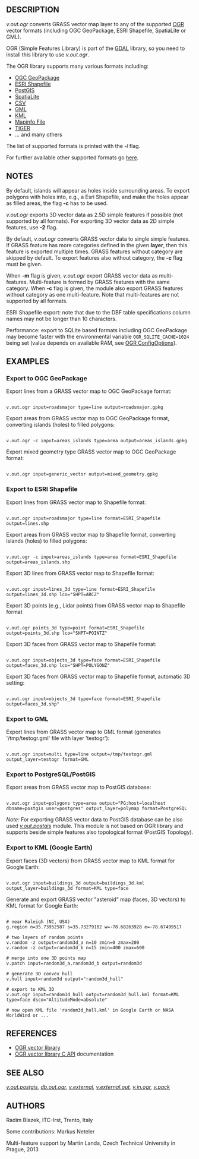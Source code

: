 
## DESCRIPTION

*v.out.ogr* converts GRASS vector map layer to any of the
supported [OGR](https://gdal.org/) vector formats
(including OGC GeoPackage, ESRI Shapefile, SpatiaLite or GML).

OGR (Simple Features Library) is part of the
[GDAL](https://gdal.org) library, so you need to
install this library to use *v.out.ogr*.

The OGR library supports many various formats including:

* [OGC GeoPackage](https://gdal.org/en/stable/drivers/vector/gpkg.html)
* [ESRI Shapefile](https://gdal.org/en/stable/drivers/vector/shapefile.html)
* [PostGIS](https://gdal.org/en/stable/drivers/vector/pg.html)
* [SpatiaLite](https://gdal.org/en/stable/drivers/vector/sqlite.html)
* [CSV](https://gdal.org/en/stable/drivers/vector/csv.html)
* [GML](https://gdal.org/en/stable/drivers/vector/gml.html)
* [KML](https://gdal.org/en/stable/drivers/vector/kml.html)
* [Mapinfo File](https://gdal.org/en/stable/drivers/vector/mitab.html)
* [TIGER](https://gdal.org/en/stable/drivers/vector/tiger.html)
* ... and many others

The list of supported formats is printed with the *-l* flag.

For further available other supported formats go
[here](https://gdal.org/en/stable/drivers/vector/).

## NOTES

By default, islands will appear as holes inside surrounding areas. To
export polygons with holes into, e.g., a Esri Shapefile, and make the
holes appear as filled areas, the flag **-c** has to be used.

*v.out.ogr* exports 3D vector data as 2.5D simple features if
possible (not supported by all formats). For exporting 3D vector data
as 2D simple features, use **-2** flag.

By default, *v.out.ogr* converts GRASS vector data to single
simple features. If GRASS feature has more categories defined in the
given **layer**, then this feature is exported multiple
times. GRASS features without category are skipped by default. To
export features also without category, the **-c** flag must be
given.

When **-m** flag is given, *v.out.ogr* export GRASS vector
data as multi-features. Multi-feature is formed by GRASS features with
the same category. When **-c** flag is given, the module also
export GRASS features without category as one multi-feature. Note that
multi-features are not supported by all formats.

ESRI Shapefile export: note that due to the DBF table specifications
column names may not be longer than 10 characters.

Performance: export to SQLite based formats including OGC GeoPackage may
become faster with the environmental variable `OGR_SQLITE_CACHE=1024`
being set (value depends on available RAM, see
[OGR ConfigOptions](https://trac.osgeo.org/gdal/wiki/ConfigOptions#OGR_SQLITE_CACHE)).

## EXAMPLES

### Export to OGC GeoPackage

Export lines from a GRASS vector map to OGC GeoPackage format:

```

v.out.ogr input=roadsmajor type=line output=roadsmajor.gpkg

```

Export areas from GRASS vector map to OGC GeoPackage format, converting
islands (holes) to filled polygons:

```

v.out.ogr -c input=areas_islands type=area output=areas_islands.gpkg

```

Export mixed geometry type GRASS vector map to OGC GeoPackage format:

```

v.out.ogr input=generic_vector output=mixed_geometry.gpkg

```

### Export to ESRI Shapefile

Export lines from GRASS vector map to Shapefile format:

```

v.out.ogr input=roadsmajor type=line format=ESRI_Shapefile output=lines.shp

```

Export areas from GRASS vector map to Shapefile format, converting
islands (holes) to filled polygons:

```

v.out.ogr -c input=areas_islands type=area format=ESRI_Shapefile output=areas_islands.shp

```

Export 3D lines from GRASS vector map to Shapefile format:

```

v.out.ogr input=lines_3d type=line format=ESRI_Shapefile output=lines_3d.shp lco="SHPT=ARCZ"

```

Export 3D points (e.g., Lidar points) from GRASS vector map to Shapefile format

```

v.out.ogr points_3d type=point format=ESRI_Shapefile output=points_3d.shp lco="SHPT=POINTZ"

```

Export 3D faces from GRASS vector map to Shapefile format:

```

v.out.ogr input=objects_3d type=face format=ESRI_Shapefile output=faces_3d.shp lco="SHPT=POLYGONZ"

```

Export 3D faces from GRASS vector map to Shapefile format, automatic 3D setting:

```

v.out.ogr input=objects_3d type=face format=ESRI_Shapefile output=faces_3d.shp"

```

### Export to GML

Export lines from GRASS vector map to GML format
(generates '/tmp/testogr.gml' file with layer 'testogr'):

```

v.out.ogr input=multi type=line output=/tmp/testogr.gml output_layer=testogr format=GML

```

### Export to PostgreSQL/PostGIS

Export areas from GRASS vector map to PostGIS database:

```

v.out.ogr input=polygons type=area output="PG:host=localhost dbname=postgis user=postgres" output_layer=polymap format=PostgreSQL

```

*Note:* For exporting GRASS vector data to PostGIS database can
be also used *[v.out.postgis](v.out.postgis.html)*
module. This module is not based on OGR library and supports beside
simple features also topological format (PostGIS Topology).

### Export to KML (Google Earth)

Export faces (3D vectors) from GRASS vector map to KML format for Google Earth:

```

v.out.ogr input=buildings_3d output=buildings_3d.kml output_layer=buildings_3d format=KML type=face

```

Generate and export GRASS vector "asteroid" map (faces, 3D vectors) to
KML format for Google Earth:

```

# near Raleigh (NC, USA)
g.region n=35.73952587 s=35.73279182 w=-78.68263928 e=-78.67499517

# two layers of random points
v.random -z output=random3d_a n=10 zmin=0 zmax=200
v.random -z output=random3d_b n=15 zmin=400 zmax=600

# merge into one 3D points map
v.patch input=random3d_a,random3d_b output=random3d

# generate 3D convex hull
v.hull input=random3d output="random3d_hull"

# export to KML 3D
v.out.ogr input=random3d_hull output=random3d_hull.kml format=KML type=face dsco="AltitudeMode=absolute"

# now open KML file 'random3d_hull.kml' in Google Earth or NASA WorldWind or ...

```

## REFERENCES

* [OGR vector library](https://gdal.org/)
* [OGR vector library C API](https://gdal.org/api/)
  documentation

## SEE ALSO

*[v.out.postgis](v.out.postgis.html),
[db.out.ogr](db.out.ogr.html),
[v.external](v.external.html),
[v.external.out](v.external.out.html),
[v.in.ogr](v.in.ogr.html),
[v.pack](v.pack.html)*

## AUTHORS

Radim Blazek, ITC-Irst, Trento, Italy

Some contributions: Markus Neteler

Multi-feature support by Martin Landa, Czech Technical University in Prague, 2013
